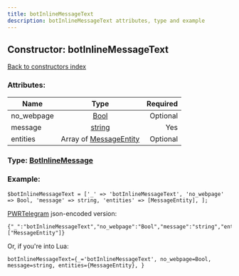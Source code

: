 ```yaml
---
title: botInlineMessageText
description: botInlineMessageText attributes, type and example
---
```

## Constructor: botInlineMessageText  
[Back to constructors index](index.md)



### Attributes:

| Name     |    Type       | Required |
|----------|:-------------:|---------:|
|no\_webpage|[Bool](../types/Bool.md) | Optional|
|message|[string](../types/string.md) | Yes|
|entities|Array of [MessageEntity](../types/MessageEntity.md) | Optional|



### Type: [BotInlineMessage](../types/BotInlineMessage.md)


### Example:

```
$botInlineMessageText = ['_' => 'botInlineMessageText', 'no_webpage' => Bool, 'message' => string, 'entities' => [MessageEntity], ];
```  

[PWRTelegram](https://pwrtelegram.xyz) json-encoded version:

```
{"_":"botInlineMessageText","no_webpage":"Bool","message":"string","entities":["MessageEntity"]}
```


Or, if you're into Lua:  


```
botInlineMessageText={_='botInlineMessageText', no_webpage=Bool, message=string, entities={MessageEntity}, }

```



